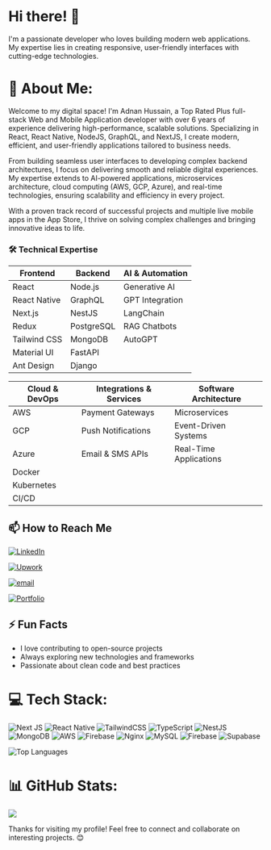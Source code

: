 # Hi there! 👋

I'm a passionate developer who loves building modern web applications. My expertise lies in creating responsive, user-friendly interfaces with cutting-edge technologies.

# 💫 About Me:
Welcome to my digital space! I'm Adnan Hussain, a Top Rated Plus full-stack Web and Mobile Application developer with over 6 years of experience delivering high-performance, scalable solutions. Specializing in React, React Native, NodeJS, GraphQL, and NextJS, I create modern, efficient, and user-friendly applications tailored to business needs.

From building seamless user interfaces to developing complex backend architectures, I focus on delivering smooth and reliable digital experiences. My expertise extends to AI-powered applications, microservices architecture, cloud computing (AWS, GCP, Azure), and real-time technologies, ensuring scalability and efficiency in every project.

With a proven track record of successful projects and multiple live mobile apps in the App Store, I thrive on solving complex challenges and bringing innovative ideas to life.

### 🛠️ Technical Expertise

| Frontend | Backend | AI & Automation |
|----------|---------|-----------------|
| React | Node.js | Generative AI |
| React Native | GraphQL | GPT Integration |
| Next.js | NestJS | LangChain |
| Redux | PostgreSQL | RAG Chatbots |
| Tailwind CSS | MongoDB | AutoGPT |
| Material UI | FastAPI | |
| Ant Design | Django | |

| Cloud & DevOps | Integrations & Services | Software Architecture |
|----------------|------------------------|----------------------|
| AWS | Payment Gateways | Microservices |
| GCP | Push Notifications | Event-Driven Systems |
| Azure | Email & SMS APIs | Real-Time Applications |
| Docker | | |
| Kubernetes | | |
| CI/CD | | |

## 📫 How to Reach Me

[![LinkedIn](https://img.shields.io/badge/LinkedIn-%230077B5.svg?logo=linkedin&logoColor=white)](https://www.linkedin.com/in/adnandothussain/)

[![Upwork](https://img.shields.io/badge/Upwork-6FDA44?logo=upwork&logoColor=white)](https://www.upwork.com/freelancers/~017dfd8b8b58f0e292)

[![email](https://img.shields.io/badge/Email-D14836?logo=gmail&logoColor=white)](mailto:adnanrajput42@gmail.com)

[![Portfolio](https://img.shields.io/badge/Portfolio-000000?logo=About.me&logoColor=white)](https://www.adnanhussain.me/)


## ⚡ Fun Facts

- I love contributing to open-source projects
- Always exploring new technologies and frameworks
- Passionate about clean code and best practices

<!-- ## 🌐 Socials:
[![LinkedIn](https://img.shields.io/badge/LinkedIn-%230077B5.svg?logo=linkedin&logoColor=white)](https://www.linkedin.com/in/adnandothussain/) [![email](https://img.shields.io/badge/Email-D14836?logo=gmail&logoColor=white)](mailto:adnanrajput42@gmail.com) [![Upwork](https://img.shields.io/badge/Upwork-6FDA44?logo=upwork&logoColor=white)](https://www.upwork.com/freelancers/~017dfd8b8b58f0e292) -->

# 💻 Tech Stack:
![Next JS](https://img.shields.io/badge/Next-black?style=for-the-badge&logo=next.js&logoColor=white) ![React Native](https://img.shields.io/badge/react_native-%2320232a.svg?style=for-the-badge&logo=react&logoColor=%2361DAFB) ![TailwindCSS](https://img.shields.io/badge/tailwindcss-%2338B2AC.svg?style=for-the-badge&logo=tailwind-css&logoColor=white) ![TypeScript](https://img.shields.io/badge/typescript-%23007ACC.svg?style=for-the-badge&logo=typescript&logoColor=white) ![NestJS](https://img.shields.io/badge/nestjs-%23E0234E.svg?style=for-the-badge&logo=nestjs&logoColor=white) ![MongoDB](https://img.shields.io/badge/MongoDB-%234ea94b.svg?style=for-the-badge&logo=mongodb&logoColor=white) ![AWS](https://img.shields.io/badge/AWS-%23FF9900.svg?style=for-the-badge&logo=amazon-aws&logoColor=white) ![Firebase](https://img.shields.io/badge/firebase-%23039BE5.svg?style=for-the-badge&logo=firebase) ![Nginx](https://img.shields.io/badge/nginx-%23009639.svg?style=for-the-badge&logo=nginx&logoColor=white) ![MySQL](https://img.shields.io/badge/mysql-4479A1.svg?style=for-the-badge&logo=mysql&logoColor=white) ![Firebase](https://img.shields.io/badge/firebase-a08021?style=for-the-badge&logo=firebase&logoColor=ffcd34) ![Supabase](https://img.shields.io/badge/Supabase-3ECF8E?style=for-the-badge&logo=supabase&logoColor=white)

![Top Languages](https://github-readme-stats.vercel.app/api/top-langs/?username=adnandothussain&layout=compact&theme=radical)

# 📊 GitHub Stats:
<!-- ![](https://github-readme-stats.vercel.app/api?username=adnandothussain&theme=dark&hide_border=false&include_all_commits=true&count_private=true)<br/> -->
![](https://nirzak-streak-stats.vercel.app/?user=adnandothussain&theme=dark&hide_border=false)<br/>


Thanks for visiting my profile! Feel free to connect and collaborate on interesting projects. 😊